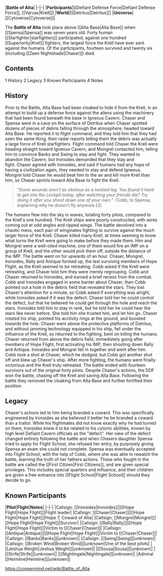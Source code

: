 |**Battle of Alta**|
|-|-|
|**Participants**|[[Defiant Defense Force\|Defiant Defense Force]], [[Varvax\|Krell]]|
|**World**|[[Detritus\|Detritus]]|
|**Universe**|[[Cytoverse\|Cytoverse]]|

The **Battle of Alta** took place above [[Alta Base\|Alta Base]] when [[Spensa\|Spensa]] was seven years old. Forty human [[Starfighter\|starfighters]] participated, against one hundred [[Superiority\|Krell]] fighters, the largest force the Krell have ever sent against the humans. Of the participants, fourteen survived and twenty six (including [[Zeen Nightshade\|Chaser]]) died.


## Contents

1 History
2 Legacy
3 Known Participants
4 Notes


## History
Prior to the Battle, Alta Base had been cloaked to hide it from the Krell, in an attempt to build up a defense force against the aliens using the machinery that had been found beneath the base in Igneous Cavern.
Chaser and Spensa were in a cave on the surface of Detritus when Chaser spotted dozens of pieces of debris falling through the atmosphere, headed toward Alta Base. He reported it to flight command, and they told him that they had seen the same thing, their radar reports telling them the debris was actually a large force of Krell starfighters.
Flight command told Chaser the Krell were heading straight toward Igneous Cavern, and Mongrel contacted him, telling him to convince Banks and Swing to stay and fight. They wanted to abandon the Cavern, but Ironsides demanded that they stay and fight. Chaser agreed with Ironsides, and said if humans had any hope of having a civilization again, they needed to stay and defend Igneous. Mongrel told Chaser he would beat him to the air and kill more Krell than him, so Chaser sprints toward Alta Base to fight the Krell.

>“*Some wounds aren't as obvious as a twisted leg. You found it hard to get into the cockpit today, after watching your friends die? Try doing it after you shoot down one of your own.*”
\-Cobb, to Spensa, explaining why he doesn't fly anymore.[3]

The humans flew into the sky in waves, totaling forty pilots, compared to the Krell's one hundred. The Krell ships were poorly constructed, with wires coming out at odd angles and ripped wings. The battle devolved into a chaotic mess, each pair of wingmates fighting to survive against the much larger force of the Krell.
Chaser killed many Krell, at times seeming to know what turns the Krell were going to make before they made them. Him and Mongrel were a well-oiled machine, one of them would fire an IMP on a group of Krell, and the other would pick them off, outside the distance of the IMP.
The battle went on for upwards of an hour. Chaser, Mongrel, Ironsides, Rally and Antique formed up, the last surviving members of Hope Flight, as the Krell seemed to be retreating.
Cobb asked if the Krell were retreating, and Chaser told him they were merely regrouping. Cobb and Chaser returned to Ironsides, and earned a brief recess from the combat. Cobb and Ironsides engaged in some banter about Chaser, then Cobb pointed out a hole in the debris field that revealed the stars. They lost Chaser's attention for a minute, so Cobb asked if everything was alright, while Ironsides asked if it was the defect. Chaser told her he could control the defect, but that he believed he could get through the hole and reach the stars. Ironsides told him to stay in rank, but he told her he could hear the stars like never before. She told him she trusted him, and let him go.
Chaser rotated his ship, pointed his acclivity rings at the ground, and boosted towards the hole. Chaser went above the protective platforms of Detritus, and without jamming technology equipped in his ship, fell under the influence of the Krell, so returned to the fighting, bent on killing the humans.
Chaser returned from above the debris field, immediately going after members of Hope Flight, first activating his IMP, then shooting down Rally and Antique. Ironsides and Mongrel fell in together and went after him. Cobb took a shot at Chaser, which he dodged, but Cobb got another shot off and blew up Chaser's ship. After more fighting, the humans were finally victorious and the Krell truly retreated. The battle ended with fourteen survivors out of the original forty pilots.
Despite Chaser's actions, the DDF won the battle, chasing off the Krell and saving Alta Base. Following the battle they removed the cloaking from Alta Base and further fortified their position.

## Legacy
Chaser's actions led to him being branded a coward. This was specifically engineered by Ironsides as she believed it better he be branded a coward than a traitor. While his flightmates did not know exactly why he had turned on them, Ironsides knew it to be related to his cytonic abilities, known by high level Defiant Cavern officials as the "defect". Her view of the defect changed entirely following the battle and when Chasers daughter Spensa tried to apply for Flight School, she refused her entry, by purposely giving Spensa an exam she could not complete. Spensa was eventually accepted into Flight School, with the help of Cobb, where she was able to rewatch the battle, learning the truth of her fathers actions.
Those who fought in the battle are called the [[First Citizen\|First Citizens]], and are given special privileges. This includes special quarters and influence, and their children are given a free entrance into [[Flight School\|Flight School]] should they decide to go.

## Known Participants
|**Pilot**|**Flight**|**Notes**|
|-|-|
|Callsign: [[Ironsides\|Ironsides]]|[[Hope Flight\|Hope Flight]]|Flight leader|
|Callsign: [[Chaser\|Chaser]]|[[Hope Flight\|Hope Flight]]|Hope 7, Coward of Alta|
|Callsign: [[Mongrel\|Mongrel]]|[[Hope Flight\|Hope Flight]]|Survivor|
|Callsign: [[Rally\|Rally]]|[[Hope Flight\|Hope Flight]]|Victim to [[Chaser\|Chaser]]|
|Callsign: [[Antique\|Antique]]|[[Hope Flight\|Hope Flight]]|Victim to [[Chaser\|Chaser]]|
|Callsign: [[Banks\|Banks]]|*unknown*||
|Callsign: [[Swing\|Swing]]|*unknown*||
|Callsign: [[Broken Wind\|Broken Wind]]|*unknown*|One of the best pilots|
|[[Jeshua Weight\|Jeshua Weight]]|*unknown*||
|[[Sousa\|Sousa]]|*unknown*||
|[[Strife\|Strife]]|*unknown*||
|[[Nightingale\|Nightingale]]|*unknown*||
|Admiral [[Heimline\|Heimline]]|*unknown*||



https://coppermind.net/wiki/Battle_of_Alta